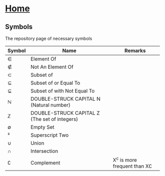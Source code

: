 # [Home](../README.md) 

## Symbols

The repository page of necessary symbols 

Symbol | Name | Remarks
-- | -- | --
&#8712; | Element Of
&#8713; | Not An Element Of
&#8834; | Subset of
&#8838; | Subset of or Equal To
&#8842; | Subset of with Not Equal To
&#8469; | DOUBLE-STRUCK CAPITAL N (Natural number)
&#8484; | DOUBLE-STRUCK CAPITAL Z (The set of integers)
&#8709; | Empty Set
&#0178; | Superscript Two
&#8746; | Union
&#8745; | Intersection
&#8705; | Complement | X<sup>c</sup> is more frequent than X&#8705;
